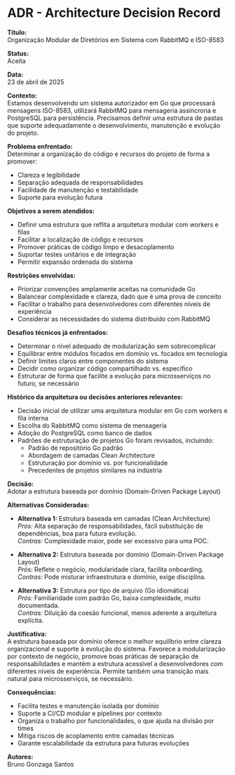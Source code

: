 # ADR - Architecture Decision Record

**Título:**  
Organização Modular de Diretórios em Sistema com RabbitMQ e ISO-8583

**Status:**  
Aceita

**Data:**  
23 de abril de 2025

**Contexto:**  
Estamos desenvolvendo um sistema autorizador em Go que processará mensagens ISO-8583, utilizará RabbitMQ para mensageria assíncrona e PostgreSQL para persistência. Precisamos definir uma estrutura de pastas que suporte adequadamente o desenvolvimento, manutenção e evolução do projeto.

**Problema enfrentado:**  
Determinar a organização do código e recursos do projeto de forma a promover:
- Clareza e legibilidade
- Separação adequada de responsabilidades
- Facilidade de manutenção e testabilidade
- Suporte para evolução futura

**Objetivos a serem atendidos:**  
- Definir uma estrutura que reflita a arquitetura modular com workers e filas  
- Facilitar a localização de código e recursos  
- Promover práticas de código limpo e desacoplamento  
- Suportar testes unitários e de integração  
- Permitir expansão ordenada do sistema  

**Restrições envolvidas:**  
- Priorizar convenções amplamente aceitas na comunidade Go  
- Balancear complexidade e clareza, dado que é uma prova de conceito  
- Facilitar o trabalho para desenvolvedores com diferentes níveis de experiência  
- Considerar as necessidades do sistema distribuído com RabbitMQ  

**Desafios técnicos já enfrentados:**  
- Determinar o nível adequado de modularização sem sobrecomplicar  
- Equilibrar entre módulos focados em domínio vs. focados em tecnologia  
- Definir limites claros entre componentes do sistema  
- Decidir como organizar código compartilhado vs. específico  
- Estruturar de forma que facilite a evolução para microsserviços no futuro, se necessário  

**Histórico da arquitetura ou decisões anteriores relevantes:**  
- Decisão inicial de utilizar uma arquitetura modular em Go com workers e fila interna  
- Escolha do RabbitMQ como sistema de mensageria  
- Adoção do PostgreSQL como banco de dados  
- Padrões de estruturação de projetos Go foram revisados, incluindo:  
  - Padrão de repositório Go padrão  
  - Abordagem de camadas Clean Architecture  
  - Estruturação por domínio vs. por funcionalidade  
  - Precedentes de projetos similares na indústria  

**Decisão:**  
Adotar a estrutura baseada por domínio (Domain-Driven Package Layout)

**Alternativas Consideradas:**  
- **Alternativa 1:** Estrutura baseada em camadas (Clean Architecture)  
  _Prós:_ Alta separação de responsabilidades, fácil substituição de dependências, boa para futura evolução.  
  _Contras:_ Complexidade maior, pode ser excessivo para uma POC.  

- **Alternativa 2:** Estrutura baseada por domínio (Domain-Driven Package Layout)  
  _Prós:_ Reflete o negócio, modularidade clara, facilita onboarding.  
  _Contras:_ Pode misturar infraestrutura e domínio, exige disciplina.  

- **Alternativa 3:** Estrutura por tipo de arquivo (Go idiomática)  
  _Prós:_ Familiaridade com padrão Go, baixa complexidade, muito documentada.  
  _Contras:_ Diluição da coesão funcional, menos aderente a arquitetura explícita.  

**Justificativa:**  
A estrutura baseada por domínio oferece o melhor equilíbrio entre clareza organizacional e suporte à evolução do sistema. Favorece a modularização por contexto de negócio, promove boas práticas de separação de responsabilidades e mantém a estrutura acessível a desenvolvedores com diferentes níveis de experiência. Permite também uma transição mais natural para microsserviços, se necessário.

**Consequências:**  
- Facilita testes e manutenção isolada por domínio  
- Suporte a CI/CD modular e pipelines por contexto  
- Organiza o trabalho por funcionalidades, o que ajuda na divisão por times  
- Mitiga riscos de acoplamento entre camadas técnicas  
- Garante escalabilidade da estrutura para futuras evoluções

**Autores:**  
Bruno Gonzaga Santos